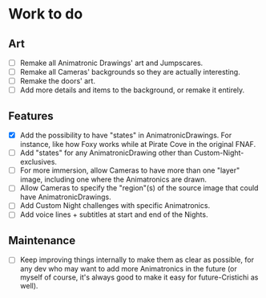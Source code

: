 # Work to do

## Art
- [ ] Remake all Animatronic Drawings' art and Jumpscares.
- [ ] Remake all Cameras' backgrounds so they are actually interesting.
- [ ] Remake the doors' art.
- [ ] Add more details and items to the background, or remake it entirely.

## Features
- [X] Add the possibility to have "states" in AnimatronicDrawings. For instance, like how Foxy works while at Pirate Cove in the original FNAF.
- [ ] Add "states" for any AnimatronicDrawing other than Custom-Night-exclusives.
- [ ] For more immersion, allow Cameras to have more than one "layer" image, including one where the Animatronics are drawn.
- [ ] Allow Cameras to specify the "region"(s) of the source image that could have AnimatronicDrawings.
- [ ] Add Custom Night challenges with specific Animatronics.
- [ ] Add voice lines + subtitles at start and end of the Nights.

## Maintenance
- [ ] Keep improving things internally to make them as clear as possible, for any dev who may want to add more Animatronics in the future (or myself of course, it's always good to make it easy for future-Cristichi as well).

